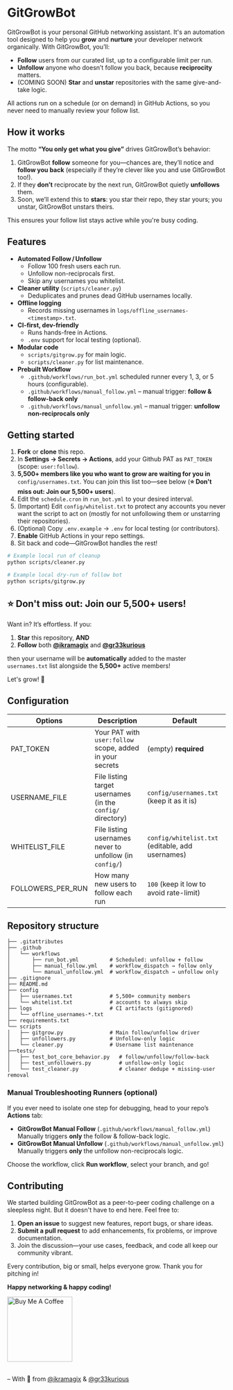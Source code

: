 # GitGrowBot 

GitGrowBot is your personal GitHub networking assistant. It's an automation tool designed to help you **grow** and **nurture** your developer network organically. With GitGrowBot, you’ll:

* **Follow** users from our curated list, up to a configurable limit per run.
* **Unfollow** anyone who doesn’t follow you back, because **reciprocity** matters.
* (COMING SOON) **Star** and **unstar** repositories with the same give-and-take logic.

All actions run on a schedule (or on demand) in GitHub Actions, so you never need to manually review your follow list.

## How it works
The motto **“You only get what you give”** drives GitGrowBot’s behavior:

1. GitGrowBot **follow** someone for you—chances are, they’ll notice and **follow you back** (especially if they’re clever like you and use GitGrowBot too!).  
2. If they **don’t** reciprocate by the next run, GitGrowBot quietly **unfollows** them.
3. Soon, we’ll extend this to **stars**: you star their repo, they star yours; you unstar, GitGrowBot unstars theirs.

This ensures your follow list stays active while you're busy coding.

## Features

- **Automated Follow / Unfollow**  
  - Follow 100 fresh users each run.  
  - Unfollow non-reciprocals first.  
  - Skip any usernames you whitelist.  
- **Cleaner utility** (`scripts/cleaner.py`)  
  - Deduplicates and prunes dead GitHub usernames locally.  
- **Offline logging**  
  - Records missing usernames in `logs/offline_usernames-<timestamp>.txt`.  
- **CI-first, dev-friendly**  
  - Runs hands-free in Actions.  
  - `.env` support for local testing (optional).  
- **Modular code**  
  - `scripts/gitgrow.py` for main logic.  
  - `scripts/cleaner.py` for list maintenance.  
- **Prebuilt Workflow**  
  - `.github/workflows/run_bot.yml` scheduled runner every 1, 3, or 5 hours (configurable).
  - `.github/workflows/manual_follow.yml` – manual trigger: **follow & follow-back only**  
  - `.github/workflows/manual_unfollow.yml` – manual trigger: **unfollow non-reciprocals only**  

## Getting started

1. **Fork** or **clone** this repo.
2. In **Settings → Secrets → Actions**, add your Github PAT as `PAT_TOKEN` (scope: `user:follow`).
3. **5,500+ members like you who want to grow are waiting for you in** `config/usernames.txt`. You can join this list too—see below (**⭐ Don't miss out: Join our 5,500+ users**).
4. Edit the `schedule.cron` in `run_bot.yml` to your desired interval.
5. (Important) Edit `config/whitelist.txt` to protect any accounts you never want the script to act on (mostly for not unfollowing them or unstarring their repositories).
6. (Optional) Copy `.env.example` → `.env` for local testing (or contributors).
7. **Enable** GitHub Actions in your repo settings.
8. Sit back and code—GitGrowBot handles the rest!

```bash
# Example local run of cleanup
python scripts/cleaner.py

# Example local dry-run of follow bot
python scripts/gitgrow.py
```

## ⭐ Don't miss out: Join our 5,500+ users!

Want in? It’s effortless. If you:

1. **Star** this repository, **AND**
2. **Follow** both **[@ikramagix](https://github.com/ikramagix)** and **[@gr33kurious](https://github.com/gr33kurious)**

then your username will be **automatically** added to the master `usernames.txt` list alongside the **5,500+** active members!

Let's grow! 💪

## Configuration

| Options      | Description                                                   | Default                                             |
| ------------------ | ------------------------------------------------------------- | --------------------------------------------------- |
| PAT_TOKEN       | Your PAT with `user:follow` scope, added in your secrets   |(empty) **required**                                      |
| USERNAME_FILE      | File listing target usernames (in the `config/` directory)  | `config/usernames.txt` (keep it as it is)            |
| WHITELIST_FILE     | File listing usernames never to unfollow (in `config/`)          | `config/whitelist.txt` (editable, add usernames) |
| FOLLOWERS_PER_RUN  | How many new users to follow each run                         | `100` (keep it low to avoid rate-limit)               |

## Repository structure

```
├── .gitattributes
├── .github
│   └── workflows
│       ├── run_bot.yml          # Scheduled: unfollow + follow
│       ├── manual_follow.yml    # workflow_dispatch → follow only
│       └── manual_unfollow.yml  # workflow_dispatch → unfollow only
├── .gitignore
├── README.md
├── config
│   ├── usernames.txt            # 5,500+ community members
│   └── whitelist.txt            # accounts to always skip
├── logs                         # CI artifacts (gitignored)
│   └── offline_usernames-*.txt
├── requirements.txt
└── scripts
│   ├── gitgrow.py               # Main follow/unfollow driver
│   ├── unfollowers.py           # Unfollow-only logic
│   └── cleaner.py               # Username list maintenance
├──tests/
│   ├── test_bot_core_behavior.py   # follow/unfollow/follow-back
│   ├── test_unfollowers.py         # unfollow-only logic
│   └── test_cleaner.py             # cleaner dedupe + missing-user removal
```
### Manual Troubleshooting Runners (optional)

If you ever need to isolate one step for debugging, head to your repo’s **Actions** tab:

- **GitGrowBot Manual Follow** (`.github/workflows/manual_follow.yml`)  
  Manually triggers **only** the follow & follow-back logic.  
- **GitGrowBot Manual Unfollow** (`.github/workflows/manual_unfollow.yml`)  
  Manually triggers **only** the unfollow non-reciprocals logic.  

Choose the workflow, click **Run workflow**, select your branch, and go!

## Contributing

We started building GitGrowBot as a peer-to-peer coding challenge on a sleepless night. But it doesn't have to end here. Feel free to:

1. **Open an issue** to suggest new features, report bugs, or share ideas.  
2. **Submit a pull request** to add enhancements, fix problems, or improve documentation.  
3. Join the discussion—your use cases, feedback, and code all keep our community vibrant.

Every contribution, big or small, helps everyone grow. Thank you for pitching in!

**Happy networking & happy coding!** 

<div>
<a href="https://www.buymeacoffee.com/ikramagix" target="_blank">
  <img 
    src="https://i.ibb.co/tP37SFx/cuphead-thx-nobg.png" 
    alt="Buy Me A Coffee" 
    width="150">
</a>
</div>

<br>

– With 💛 from [@ikramagix](https://github.com/ikramagix) & [@gr33kurious](https://github.com/gr33kurious)